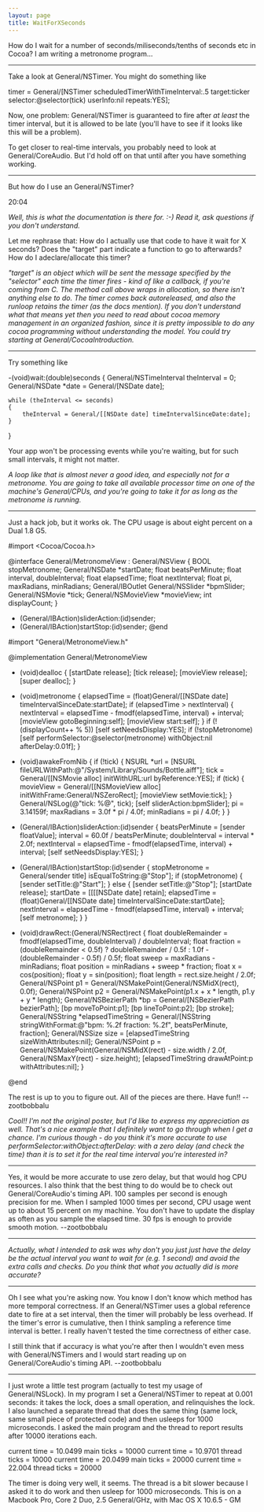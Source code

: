 ```yaml
---
layout: page
title: WaitForXSeconds
---
```


How do I wait for a number of seconds/miliseconds/tenths of seconds etc in Cocoa? I am writing a metronome program...

----

Take a look at General/NSTimer.  You might do something like

    
timer = General/[NSTimer scheduledTimerWithTimeInterval:.5 
          target:ticker
          selector:@selector(tick)
          userInfo:nil 
          repeats:YES];


Now, one problem: General/NSTimer is guaranteed to fire after *at least* the timer interval, but it is allowed to be late (you'll have to see if it looks like this will be a problem).

To get closer to real-time intervals, you probably need to look at General/CoreAudio.  But I'd hold off on that until after you have something working. 

----

But how do I use an General/NSTimer?

20:04

*Well, this is what the documentation is there for. :-) Read it, ask questions if you don't understand.*

Let me rephrase that: How do I actually use that code to have it wait for X seconds? Does the "target"  part indicate a function to go to afterwards?  How do I adeclare/allocate this timer?

*"target" is an object which will be sent the message specified by the "selector" each time the timer fires - kind of like a callback, if you're coming from C.  The method call above wraps in allocation, so there isn't anything else to do.  The timer comes back autoreleased, and also the runloop retains the timer (as the docs mention).  If you don't understand what that means yet then you need to read about cocoa memory management in an organized fashion, since it is pretty impossible to do any cocoa programming without understanding the model.  You could try starting at General/CocoaIntroduction.*

----

Try something like

    

-(void)wait:(double)seconds
{
    General/NSTimeInterval theInterval = 0;
    General/NSDate *date = General/[NSDate date];

    while (theInterval <= seconds)
    {
        theInterval = General/[[NSDate date] timeIntervalSinceDate:date];
    }
}



Your app won't be processing events while you're waiting, but for such small intervals, it might not matter.

*A loop like that is almost never a good idea, and especially not for a metronome.  You are going to take *all* available processor time on one of the machine's General/CPUs, and you're going to take it for as long as the metronome is running.*

----

Just a hack job, but it works ok. The CPU usage is about eight percent on a Dual 1.8 G5. 

    
#import <Cocoa/Cocoa.h>

@interface General/MetronomeView : General/NSView {
    BOOL stopMetronome;
    General/NSDate *startDate;
    float beatsPerMinute;
    float interval, doubleInterval;
    float elapsedTime;
    float nextInterval;
    float pi, maxRadians, minRadians;
    General/IBOutlet General/NSSlider *bpmSlider;
    General/NSMovie *tick;
    General/NSMovieView *movieView;
    int displayCount;
}
- (General/IBAction)sliderAction:(id)sender;
- (General/IBAction)startStop:(id)sender;
@end




    

#import "General/MetronomeView.h"

@implementation General/MetronomeView

- (void)dealloc {
    [startDate release];
    [tick release];
    [movieView release];
    [super dealloc];
}

- (void)metronome {
    elapsedTime = (float)General/[[NSDate date] timeIntervalSinceDate:startDate];
    if (elapsedTime > nextInterval) {
        nextInterval = elapsedTime - fmodf(elapsedTime, interval) + interval;
        [movieView gotoBeginning:self];
        [movieView start:self];
    }
    if (!(displayCount++ % 5)) [self setNeedsDisplay:YES];
    if (!stopMetronome) [self performSelector:@selector(metronome) 
                            withObject:nil afterDelay:0.01f];
}

- (void)awakeFromNib {
    if (!tick) {
        NSURL *url = [NSURL fileURLWithPath:@"/System/Library/Sounds/Bottle.aiff"];
        tick = General/[[NSMovie alloc] initWithURL:url byReference:YES];
        if (tick) {
            movieView = General/[[NSMovieView alloc] initWithFrame:General/NSZeroRect];
            [movieView setMovie:tick];
        }
        General/NSLog(@"tick: %@", tick);
        [self sliderAction:bpmSlider];
        pi = 3.14159f;
        maxRadians = 3.0f * pi / 4.0f;
        minRadians = pi / 4.0f;
    }
}

- (General/IBAction)sliderAction:(id)sender {
    beatsPerMinute = [sender floatValue];
    interval = 60.0f / beatsPerMinute;
    doubleInterval = interval * 2.0f;
    nextInterval = elapsedTime - fmodf(elapsedTime, interval) + interval;
    [self setNeedsDisplay:YES];
}

- (General/IBAction)startStop:(id)sender {
    stopMetronome = General/sender title] isEqualToString:@"Stop"];
    if (stopMetronome) {
        [sender setTitle:@"Start"];
    } else {
        [sender setTitle:@"Stop"];
        [startDate release];
        startDate = [[[[NSDate date] retain];
        elapsedTime = (float)General/[[NSDate date] timeIntervalSinceDate:startDate];
        nextInterval = elapsedTime - fmodf(elapsedTime, interval) + interval;
        [self metronome];
    }
}

- (void)drawRect:(General/NSRect)rect {
	float doubleRemainder = fmodf(elapsedTime, doubleInterval) / doubleInterval;
	float fraction = (doubleRemainder < 0.5f) ? doubleRemainder / 0.5f 
                                                 : 1.0f - (doubleRemainder - 0.5f) / 0.5f;
	float sweep = maxRadians - minRadians;
	float position = minRadians + sweep * fraction;
	float x = cos(position);
	float y = sin(position);
	float length = rect.size.height / 2.0f;
	General/NSPoint p1 = General/NSMakePoint(General/NSMidX(rect), 0.0f);
	General/NSPoint p2 = General/NSMakePoint(p1.x + x * length, p1.y + y * length);
	General/NSBezierPath *bp = General/[NSBezierPath bezierPath];
	[bp moveToPoint:p1];
	[bp lineToPoint:p2];
	[bp stroke];
	General/NSString *elapsedTimeString = General/[NSString stringWithFormat:@"bpm: %.2f fraction: %.2f", beatsPerMinute, fraction];
	General/NSSize size = [elapsedTimeString sizeWithAttributes:nil];
	General/NSPoint p = General/NSMakePoint(General/NSMidX(rect) - size.width / 2.0f, 
                                    General/NSMaxY(rect) - size.height);
	[elapsedTimeString drawAtPoint:p withAttributes:nil];
}

@end



The rest is up to you to figure out. All of the pieces are there. Have fun!! --zootbobbalu

*Cool!!  I'm not the original poster, but I'd like to express my appreciation as well.  That's a nice example that I definitely want to go through when I get a chance.  I'm curious though - do you think it's more accurate to use performSelector:withObject:afterDelay: with a zero delay (and check the time) than it is to set it for the real time interval you're interested in?*

----

Yes, it would be more accurate to use zero delay, but that would hog CPU resources. I also think that the best thing to do would be to check out General/CoreAudio's timing API. 100 samples per second is enough precision for me. When I sampled 1000 times per second, CPU usage went up to about 15 percent on my machine. You don't have to update the display as often as you sample the elapsed time. 30 fps is enough to provide smooth motion. --zootbobbalu

----

*Actually, what I intended to ask was why don't you just just have the delay be the actual interval you want to wait for (e.g. 1 second) and avoid the extra calls and checks.  Do you think that what you actually did is more accurate?*

----

Oh I see what you're asking now. You know I don't know which method has more temporal correctness. If an General/NSTimer uses a global reference date to fire at a set interval, then the timer will probably be less overhead. If the timer's error is cumulative, then I think sampling a reference time interval is better. I really haven't tested the time correctness of either case. 

I still think that if accuracy is what you're after then I wouldn't even mess with General/NSTimers and I would start reading up on General/CoreAudio's timing API. --zootbobbalu

----

I just wrote a little test program (actually to test my usage of General/NSLock).  In my program I set a General/NSTimer to repeat at 0.001 seconds: it takes the lock, does a small operation, and relinquishes the lock.  I also launched a separate thread that does the same thing (same lock, same small piece of protected code) and then usleeps for 1000 microseconds.  I asked the main program and the thread to report results after 10000 iterations each.

    
current time = 10.0499  main ticks = 10000
current time = 10.9701  thread ticks = 10000
current time = 20.0499  main ticks = 20000
current time = 22.004 thread ticks = 20000


The timer is doing very well, it seems.  The thread is a bit slower because I asked it to do work and then usleep for 1000 microseconds.  This is on a Macbook Pro, Core 2 Duo, 2.5 General/GHz, with Mac OS X 10.6.5 - GM

